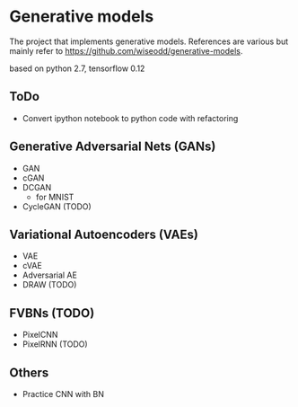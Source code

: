 # Generative models

The project that implements generative models. References are various but mainly refer to https://github.com/wiseodd/generative-models.

based on python 2.7, tensorflow 0.12

## ToDo

* Convert ipython notebook to python code with refactoring

## Generative Adversarial Nets (GANs)

* GAN
* cGAN
* DCGAN
    * for MNIST
* CycleGAN (TODO)

## Variational Autoencoders (VAEs)

* VAE
* cVAE
* Adversarial AE
* DRAW (TODO)

## FVBNs (TODO)

* PixelCNN
* PixelRNN (TODO)

## Others

* Practice CNN with BN
